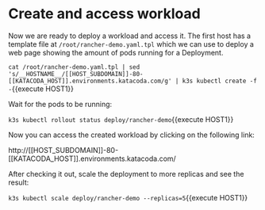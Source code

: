 # Create and access workload

Now we are ready to deploy a workload and access it. The first host has a template file at `/root/rancher-demo.yaml.tpl` which we can use to deploy a web page showing the amount of pods running for a Deployment.

`cat /root/rancher-demo.yaml.tpl | sed 's/__HOSTNAME__/[[HOST_SUBDOMAIN]]-80-[[KATACODA_HOST]].environments.katacoda.com/g' | k3s kubectl create -f -`{{execute HOST1}}

Wait for the pods to be running:

`k3s kubectl rollout status deploy/rancher-demo`{{execute HOST1}}

Now you can access the created workload by clicking on the following link:

http://[[HOST_SUBDOMAIN]]-80-[[KATACODA_HOST]].environments.katacoda.com/

After checking it out, scale the deployment to more replicas and see the result:

`k3s kubectl scale deploy/rancher-demo --replicas=5`{{execute HOST1}}
